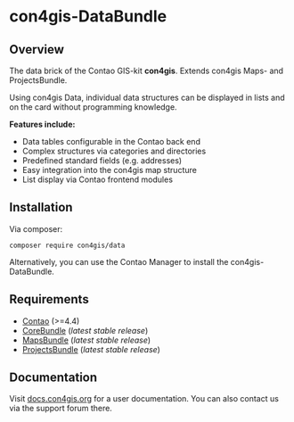 # con4gis-DataBundle
## Overview
The data brick of the Contao GIS-kit **con4gis**. Extends con4gis Maps- and ProjectsBundle.

Using con4gis Data, individual data structures can be displayed in lists and on the card without programming knowledge.

__Features include:__
* Data tables configurable in the Contao back end
* Complex structures via categories and directories
* Predefined standard fields (e.g. addresses)
* Easy integration into the con4gis map structure
* List display via Contao frontend modules
## Installation
Via composer:
```
composer require con4gis/data
```
Alternatively, you can use the Contao Manager to install the con4gis-DataBundle.

## Requirements
- [Contao](https://github.com/contao/core-bundle) (>=4.4)   
- [CoreBundle](https://github.com/Kuestenschmiede/CoreBundle/releases) (*latest stable release*)
- [MapsBundle](https://github.com/Kuestenschmiede/MapsBundle/releases) (*latest stable release*)
- [ProjectsBundle](https://github.com/Kuestenschmiede/ProjectsBundle/releases) (*latest stable release*)

## Documentation
Visit [docs.con4gis.org](https://docs.con4gis.org) for a user documentation. You can also contact us via the support forum there.